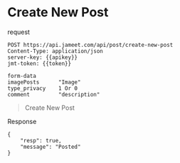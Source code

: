 
# Create New Post

request

```http request
POST https://api.jameet.com/api/post/create-new-post
Content-Type: application/json
server-key: {{apikey}}
jmt-token: {{token}}

form-data
imagePosts      "Image"
type_privacy    1 Or 0
comment         "description"

```

> Create New Post

Response

```http request
{
    "resp": true,
    "message": "Posted"
}
```